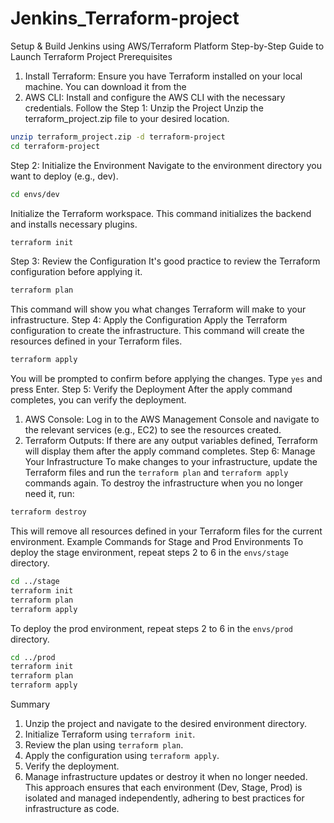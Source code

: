# Jenkins_Terraform-project
Setup &amp; Build Jenkins using AWS/Terraform Platform 
Step-by-Step Guide to Launch Terraform Project
Prerequisites
1. Install Terraform: Ensure you have Terraform installed on your local machine. You can download it from the 
2. AWS CLI: Install and configure the AWS CLI with the necessary credentials. Follow the 
Step 1: Unzip the Project
Unzip the terraform_project.zip file to your desired location.
```bash
unzip terraform_project.zip -d terraform-project
cd terraform-project
```
Step 2: Initialize the Environment
Navigate to the environment directory you want to deploy (e.g., dev).
```bash
cd envs/dev
```
Initialize the Terraform workspace. This command initializes the backend and installs necessary plugins.
```bash
terraform init
```
Step 3: Review the Configuration
It's good practice to review the Terraform configuration before applying it.
```bash
terraform plan
```
This command will show you what changes Terraform will make to your infrastructure.
Step 4: Apply the Configuration
Apply the Terraform configuration to create the infrastructure. This command will create the resources defined in your Terraform files.
```bash
terraform apply
```
You will be prompted to confirm before applying the changes. Type `yes` and press Enter.
Step 5: Verify the Deployment
After the apply command completes, you can verify the deployment.
1. AWS Console: Log in to the AWS Management Console and navigate to the relevant services (e.g., EC2) to see the resources created.
2. Terraform Outputs: If there are any output variables defined, Terraform will display them after the apply command completes.
Step 6: Manage Your Infrastructure
To make changes to your infrastructure, update the Terraform files and run the `terraform plan` and `terraform apply` commands again.
To destroy the infrastructure when you no longer need it, run:
```bash
terraform destroy
```
This will remove all resources defined in your Terraform files for the current environment.
Example Commands for Stage and Prod Environments
To deploy the stage environment, repeat steps 2 to 6 in the `envs/stage` directory.
```bash
cd ../stage
terraform init
terraform plan
terraform apply
```
To deploy the prod environment, repeat steps 2 to 6 in the `envs/prod` directory.
```bash
cd ../prod
terraform init
terraform plan
terraform apply
```
Summary
1. Unzip the project and navigate to the desired environment directory.
2. Initialize Terraform using `terraform init`.
3. Review the plan using `terraform plan`.
4. Apply the configuration using `terraform apply`.
5. Verify the deployment.
6. Manage infrastructure updates or destroy it when no longer needed.
This approach ensures that each environment (Dev, Stage, Prod) is isolated and managed independently, adhering to best practices for infrastructure as code.
